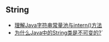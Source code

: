 
## String

- [理解Java字符串常量池与intern()方法](https://www.cnblogs.com/justcooooode/p/7603381.html)
- [为什么Java中的String类是不可变的?](https://www.cnblogs.com/justcooooode/p/7514863.html)`